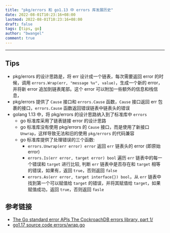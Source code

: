 ```yaml
---
title: "pkg/errors 和 go1.13 中 errors 库发展历史"
date: 2022-08-01T10:23:16+08:00
lastmod: 2022-08-01T10:23:16+08:00
draft: false
tags: [tips, go]
author: "bwangel"
comment: true
---
```


<!--more-->

---

## Tips

- pkg/errors 的设计思路是，将 err 设计成一个链表，每次需要返回 error 的时候，调用 `errors.Wrap(err, "message %v", value)`，生成一个新的 error，并将新 error 追加到链表尾部。这个 error 可以附加一些额外的信息和栈信息，
- pkg/errors 提供了 `Cause` 接口和 `errors.Cause` 函数，`Cause` 接口返回 err 包裹的接口，`errors.Cause` 函数返回错误链表中链表头的错误
- golang 1.13 中，将 pkg/errors 的设计思路纳入到了标准库中 `errors`
    - go 标准库采用了链表链接 error 的设计思路
    - go 标准库没有使用 pkg/errors 的 `Cause` 接口，而是使用了新接口 `Unwrap`，这样导致无法和旧的使用 `pkg/errors` 的代码兼容
    - go 标准库提供了处理错误的三个函数:
        - `errors.Unwrap(err error) error` 返回 `err` 链表头的 error (即原始 error)
        - `errors.Is(err error, target error) bool` 遍历 `err` 链表中的每一个错误和 `target` 进行比较, 判断 `err` 链表中是否存在和 `target` 相等的错误，如果有，返回 `true`，否则返回 `false`
        - `errors.As(err error, target interface{}) bool`，从 `err` 链表中找到第一个可以赋值给 `target` 的错误，并将其赋值给 `target`，如果赋值成功，返回 `true`，否则返回 `fasle`

## 参考链接

- [The Go standard error APIs The CockroachDB errors library, part 1/](https://dr-knz.net/cockroachdb-errors-std-api.html)
- [go1.17 source code errors/wrap.go](https://github.com/golang/go/blob/dev.boringcrypto.go1.17/src/errors/wrap.go)
